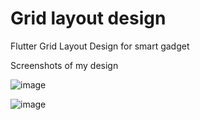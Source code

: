# Grid layout design
Flutter Grid Layout Design for smart gadget

Screenshots of my design

![image](https://user-images.githubusercontent.com/79392749/171999267-75e18f4f-8036-427c-9ea6-d2725fe18b0f.png)


![image](https://user-images.githubusercontent.com/79392749/171999235-29373921-f6f0-4848-82b2-d789713f582b.png)
